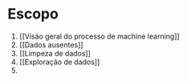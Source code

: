 # Escopo
1. [[Visão geral do processo de machine learning]]
2. [[Dados ausentes]]
3. [[Limpeza de dados]]
4. [[Exploração de dados]]
5. 